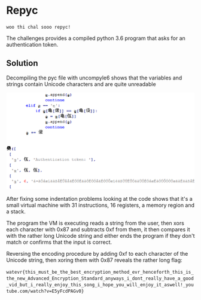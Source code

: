 # Repyc

    woo thi chal sooo repyc!
    
The challenges provides a compiled python 3.6 program that asks for an authentication token.

## Solution

Decompiling the pyc file with uncompyle6 shows that the variables and strings contain Unicode characters and are quite unreadable

![](decompiled.PNG)

After fixing some indentation problems looking at the code shows that it's a small virtual machine with 31 instructions, 16 registers, a memory region and a stack.

The program the VM is executing reads a string from the user, then xors each character with 0x87 and subtracts 0xf from them, it then compares it with the rather long Unicode string and either ends the program if they don't match or confirms that the input is correct.

Reversing the encoding procedure by adding 0xf to each character of the Unicode string, then xoring them with 0x87 reveals the rather long flag:

`watevr{this_must_be_the_best_encryption_method_evr_henceforth_this_is_the_new_Advanced_Encryption_Standard_anyways_i_dont_really_have_a_good_vid_but_i_really_enjoy_this_song_i_hope_you_will_enjoy_it_aswell!_youtube.com/watch?v=E5yFcdPAGv0}`